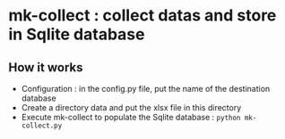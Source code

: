 # mk-collect : collect datas and store in Sqlite database

## How it works
- Configuration : in the config.py file, put the name of the destination database
- Create a directory data and put the xlsx file in this directory
- Execute mk-collect to populate the Sqlite database : `python mk-collect.py`